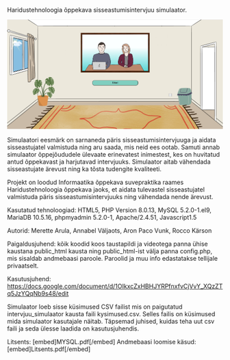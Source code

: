 Haridustehnoloogia õppekava sisseastumisintervjuu simulaator.

![Pilt simulaatorist](simulaator.PNG)

Simulaatori eesmärk on sarnaneda päris sisseastumisintervjuuga ja aidata sisseastujatel valmistuda ning aru saada, mis neid ees ootab. Samuti annab simulaator õppejõududele ülevaate erinevatest inimestest, kes on huvitatud antud õppekavast ja harjutavad intervjuuks. Simulaator aitab vähendada sisseastujate ärevust ning ka tõsta tudengite kvaliteeti.

Projekt on loodud Informaatika õppekava suvepraktika raames Haridustehnoloogia õppekava jaoks, et aidata tulevastel sisseastujatel valmistuda päris sisseastumisintervjuuks ning vähendada nende ärevust.

Kasutatud tehnoloogiad: 
HTML5, 
PHP Version 8.0.13, 
MySQL 5.2.0-1.el9, 
MariaDB 10.5.16, 
phpmyadmin 5.2.0-1, 
Apache/2.4.51, 
Javascript1.5

Autorid: Merette Arula, Annabel Väljaots, Aron Paco Vunk, Rocco Kärson

Paigaldusjuhend: kõik koodid koos taustapildi ja videotega panna ühise kaustana public_html kausta ning public_html-ist välja panna config.php, mis sisaldab andmebaasi paroole. Paroolid ja muu info edastatakse tellijale privaatselt. 

Kasutusjuhend: https://docs.google.com/document/d/1OIkxcZxHBHJYRPfnxfvCjVvY_XQzZTq5JzYQqNb9s48/edit


Simulaator loeb sisse küsimused CSV failist mis on paigutatud intervjuu_simulaator kausta faili kysimused.csv. Selles failis on küsimused mida simulaator kasutajale näitab. 
Täpsemad juhised, kuidas teha uut csv faili ja seda ülesse laadida on kasutusjuhendis. 

Litsents: [embed]MYSQL.pdf[/embed]
Andmebaasi loomise käsud:[embed]Litsents.pdf[/embed]
